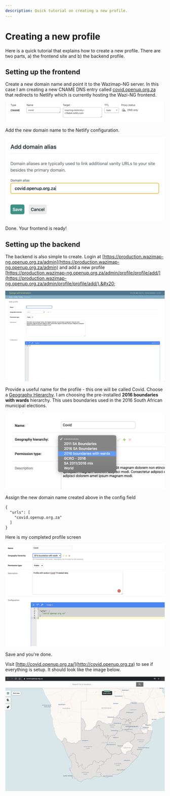 ```yaml
---
description: Quick tutorial on creating a new profile.
---
```


# Creating a new profile

Here is a quick tutorial that explains how to create a new profile. There are two parts, a) the frontend site and b) the backend profile.

## Setting up the frontend

Create a new domain name and point it to the Wazimap-NG server. In this case I am creating a new CNAME DNS entry called [covid.openup.org.za](https://covid.openup.org.za) that redirects to Netlify which is currently hosting the Wazi-NG frontend.

![Adding a CNAME DNS entry](../.gitbook/assets/screen-shot-2020-09-12-at-09.16.37.png)

Add the new domain name to the Netlify configuration.

![Create a new domain alias on Netlify](../.gitbook/assets/screen-shot-2020-09-12-at-09.21.53.png)

Done. Your frontend is ready!

## Setting up the backend

The backend is also simple to create. Login at [https://production.wazimap-ng.openup.org.za/admin](https://production.wazimap-ng.openup.org.za/admin) and add a new profile [https://production.wazimap-ng.openup.org.za/admin/profile/profile/add/](https://production.wazimap-ng.openup.org.za/admin/profile/profile/add/).&#x20;

![](../.gitbook/assets/screen-shot-2020-09-12-at-09.12.33.png)

Provide a useful name for the profile - this one will be called Covid. Choose a [Geography Hierarchy](../system-architecture/geography-hierarchies.md). I am choosing the pre-installed **2016 boundaries with wards** hierarchy. This uses boundaries used in the 2016 South African municipal elections.

![](../.gitbook/assets/screen-shot-2020-09-12-at-09.24.39.png)

Assign the new domain name created above in the config field

```
{
  "urls": [
    "covid.openup.org.za"
  ]
}
```

Here is my completed profile screen

![](../.gitbook/assets/screen-shot-2020-09-12-at-09.30.57.png)

Save and you're done.

Visit [http://covid.openup.org.za/](http://covid.openup.org.za) to see if everything is setup. It should look like the image below.

![](../.gitbook/assets/screen-shot-2020-09-12-at-09.32.29.png)
